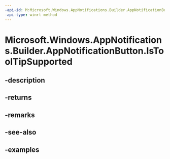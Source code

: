 ```yaml
---
-api-id: M:Microsoft.Windows.AppNotifications.Builder.AppNotificationButton.IsToolTipSupported
-api-type: winrt method
---
```


# Microsoft.Windows.AppNotifications.Builder.AppNotificationButton.IsToolTipSupported

<!--
public static bool IsToolTipSupported ();
-->


## -description

## -returns

## -remarks

## -see-also

## -examples



